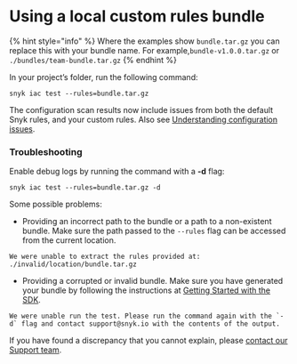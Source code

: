 # Using a local custom rules bundle

{% hint style="info" %}
Where the examples show `bundle.tar.gz` you can replace this with your bundle name. For example,`bundle-v1.0.0.tar.gz` or `./bundles/team-bundle.tar.gz`
{% endhint %}

In your project’s folder, run the following command:

```
snyk iac test --rules=bundle.tar.gz
```

The configuration scan results now include issues from both the default Snyk rules, and your custom rules. Also see [Understanding configuration issues](https://docs.snyk.io/snyk-infrastructure-as-code/snyk-cli-for-infrastructure-as-code/understanding-configuration-scan-issues).

### Troubleshooting

Enable debug logs by running the command with a **-d** flag:

```
snyk iac test --rules=bundle.tar.gz -d
```

Some possible problems:

* Providing an incorrect path to the bundle or a path to a non-existent bundle. Make sure the path passed to the `--rules` flag can be accessed from the current location.

```
We were unable to extract the rules provided at: ./invalid/location/bundle.tar.gz
```

* Providing a corrupted or invalid bundle. Make sure you have generated your bundle by following the instructions at [Getting Started with the SDK](../getting-started-with-the-sdk/).

```
We were unable run the test. Please run the command again with the `-d` flag and contact support@snyk.io with the contents of the output.
```

If you have found a discrepancy that you cannot explain, please [contact our Support team](https://support.snyk.io/hc/en-us/requests/new).
